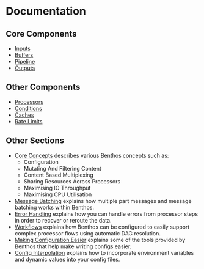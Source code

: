 Documentation
=============

## Core Components

- [Inputs](./inputs/README.md)
- [Buffers](./buffers/README.md)
- [Pipeline](./pipeline.md)
- [Outputs](./outputs/README.md)

## Other Components

- [Processors](./processors/README.md)
- [Conditions](./conditions/README.md)
- [Caches](./caches/README.md)
- [Rate Limits](./rate_limits/README.md)

## Other Sections

- [Core Concepts](./concepts.md) describes various Benthos concepts such as:
  - Configuration
  - Mutating And Filtering Content
  - Content Based Multiplexing
  - Sharing Resources Across Processors
  - Maximising IO Throughput
  - Maximising CPU Utilisation
- [Message Batching](./batching.md) explains how multiple part messages and
  message batching works within Benthos.
- [Error Handling](./error_handling.md) explains how you can handle errors from
  processor steps in order to recover or reroute the data.
- [Workflows](./workflows.md) explains how Benthos can be configured to easily
  support complex processor flows using automatic DAG resolution.
- [Making Configuration Easier](./configuration.md) explains some of the tools
  provided by Benthos that help make writing configs easier.
- [Config Interpolation](./config_interpolation.md) explains how to incorporate
  environment variables and dynamic values into your config files.
